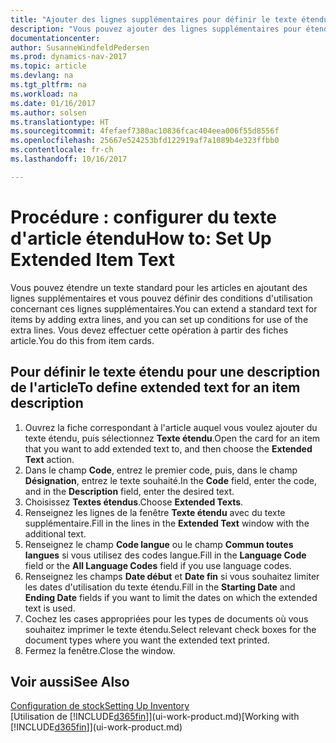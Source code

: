 ```yaml
---
title: "Ajouter des lignes supplémentaires pour définir le texte étendu d'une description d'article"
description: "Vous pouvez ajouter des lignes supplémentaires pour étendre le texte standard qui décrit un article."
documentationcenter: 
author: SusanneWindfeldPedersen
ms.prod: dynamics-nav-2017
ms.topic: article
ms.devlang: na
ms.tgt_pltfrm: na
ms.workload: na
ms.date: 01/16/2017
ms.author: solsen
ms.translationtype: HT
ms.sourcegitcommit: 4fefaef7380ac10836fcac404eea006f55d8556f
ms.openlocfilehash: 25667e524253bfd122919af7a1089b4e323ffbb0
ms.contentlocale: fr-ch
ms.lasthandoff: 10/16/2017

---
```

# <a name="how-to-set-up-extended-item-text"></a><span data-ttu-id="64584-103">Procédure : configurer du texte d'article étendu</span><span class="sxs-lookup"><span data-stu-id="64584-103">How to: Set Up Extended Item Text</span></span>
<span data-ttu-id="64584-104">Vous pouvez étendre un texte standard pour les articles en ajoutant des lignes supplémentaires et vous pouvez définir des conditions d'utilisation concernant ces lignes supplémentaires.</span><span class="sxs-lookup"><span data-stu-id="64584-104">You can extend a standard text for items by adding extra lines, and you can set up conditions for use of the extra lines.</span></span> <span data-ttu-id="64584-105">Vous devez effectuer cette opération à partir des fiches article.</span><span class="sxs-lookup"><span data-stu-id="64584-105">You do this from item cards.</span></span>

## <a name="to-define-extended-text-for-an-item-description"></a><span data-ttu-id="64584-106">Pour définir le texte étendu pour une description de l'article</span><span class="sxs-lookup"><span data-stu-id="64584-106">To define extended text for an item description</span></span>
1. <span data-ttu-id="64584-107">Ouvrez la fiche correspondant à l'article auquel vous voulez ajouter du texte étendu, puis sélectionnez **Texte étendu**.</span><span class="sxs-lookup"><span data-stu-id="64584-107">Open the card for an item that you want to add extended text to, and then choose the **Extended Text** action.</span></span>
2. <span data-ttu-id="64584-108">Dans le champ **Code**, entrez le premier code, puis, dans le champ **Désignation**, entrez le texte souhaité.</span><span class="sxs-lookup"><span data-stu-id="64584-108">In the **Code** field, enter the code, and in the **Description** field, enter the desired text.</span></span>
3. <span data-ttu-id="64584-109">Choisissez **Textes étendus**.</span><span class="sxs-lookup"><span data-stu-id="64584-109">Choose **Extended Texts**.</span></span>
4. <span data-ttu-id="64584-110">Renseignez les lignes de la fenêtre **Texte étendu** avec du texte supplémentaire.</span><span class="sxs-lookup"><span data-stu-id="64584-110">Fill in the lines in the **Extended Text** window with the additional text.</span></span>
5. <span data-ttu-id="64584-111">Renseignez le champ **Code langue** ou le champ **Commun toutes langues** si vous utilisez des codes langue.</span><span class="sxs-lookup"><span data-stu-id="64584-111">Fill in the **Language Code** field or the **All Language Codes** field if you use language codes.</span></span>
6. <span data-ttu-id="64584-112">Renseignez les champs **Date début** et **Date fin** si vous souhaitez limiter les dates d'utilisation du texte étendu.</span><span class="sxs-lookup"><span data-stu-id="64584-112">Fill in the **Starting Date** and **Ending Date** fields if you want to limit the dates on which the extended text is used.</span></span>
7. <span data-ttu-id="64584-113">Cochez les cases appropriées pour les types de documents où vous souhaitez imprimer le texte étendu.</span><span class="sxs-lookup"><span data-stu-id="64584-113">Select relevant check boxes for the document types where you want the extended text printed.</span></span>
8. <span data-ttu-id="64584-114">Fermez la fenêtre.</span><span class="sxs-lookup"><span data-stu-id="64584-114">Close the window.</span></span>

## <a name="see-also"></a><span data-ttu-id="64584-115">Voir aussi</span><span class="sxs-lookup"><span data-stu-id="64584-115">See Also</span></span>
[<span data-ttu-id="64584-116">Configuration de stock</span><span class="sxs-lookup"><span data-stu-id="64584-116">Setting Up Inventory</span></span>](inventory-setup-inventory.md)  
<span data-ttu-id="64584-117">[Utilisation de [!INCLUDE[d365fin](includes/d365fin_md.md)]](ui-work-product.md)</span><span class="sxs-lookup"><span data-stu-id="64584-117">[Working with [!INCLUDE[d365fin](includes/d365fin_md.md)]](ui-work-product.md)</span></span>

